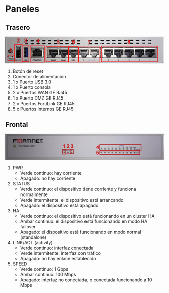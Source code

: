 # Paneles

## Trasero

![8](images/primeros-pasos/8.jpg)

1. Botón de reset
2. Conector de alimentación
3. 1 x Puerto USB 3.0
4. 1 x Puerto consola
5. 2 x Puertos WAN GE RJ45
6. 1 x Puerto DMZ GE RJ45
7. 2 x Puertos FortiLink GE RJ45
8. 5 x Puertos internos GE RJ45

## Frontal

![9](images/primeros-pasos/9.jpg)

1. PWR
    * Verde continuo: hay corriente
    * Apagado: no hay corriente
2. STATUS
    * Verde continuo: el dispositivo tiene corriente y funciona normalmente
    * Verde intermitente: el dispositivo está arrancando
    * Apagado: el dispositivo está apagado
3. HA
    * Verde continuo: el dispositivo está funcionando en un cluster HA
    * Ámbar continuo: el dispositivo está funcionando en modo HA failover
    * Apagado: el dispositivo está funcionando en modo normal (standalone)
4. LINK/ACT (activity)
    * Verde continuo: interfaz conectada
    * Verde intermitente: interfaz con tráfico
    * Apagado: no hay enlace establecido
5. SPEED
    * Verde continuo: 1 Gbps
    * Ámbar continuo: 100 Mbps
    * Apagado: interfaz no conectada, o conectada funcionando a 10 Mbps
